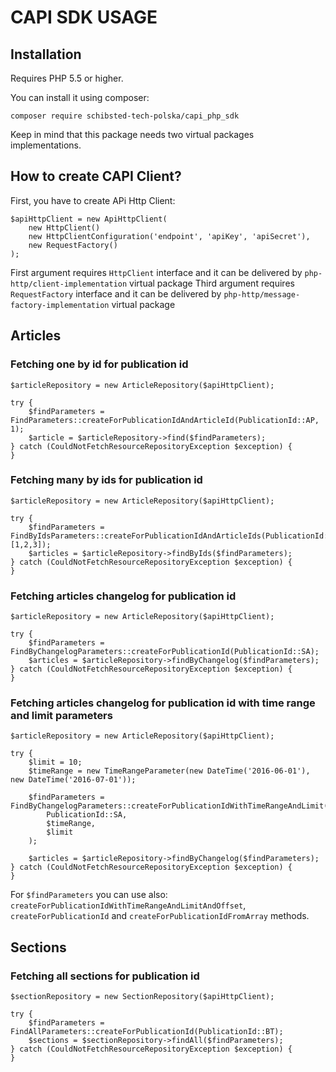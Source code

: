 # CAPI SDK USAGE

## Installation

Requires PHP 5.5 or higher.

You can install it using composer:

`composer require schibsted-tech-polska/capi_php_sdk`

Keep in mind that this package needs two virtual packages implementations.

## How to create CAPI Client?


First, you have to create APi Http Client:

```
$apiHttpClient = new ApiHttpClient(
    new HttpClient()
    new HttpClientConfiguration('endpoint', 'apiKey', 'apiSecret'),
    new RequestFactory()
);
```
First argument requires `HttpClient` interface and it can be delivered by `php-http/client-implementation` virtual package
Third argument requires `RequestFactory` interface and it can be delivered by `php-http/message-factory-implementation` virtual package

## Articles

### Fetching one by id for publication id

```
$articleRepository = new ArticleRepository($apiHttpClient);

try {
    $findParameters = FindParameters::createForPublicationIdAndArticleId(PublicationId::AP, 1);
    $article = $articleRepository->find($findParameters);
} catch (CouldNotFetchResourceRepositoryException $exception) {
}
```

### Fetching many by ids for publication id

```
$articleRepository = new ArticleRepository($apiHttpClient);

try {
    $findParameters = FindByIdsParameters::createForPublicationIdAndArticleIds(PublicationId::SA, [1,2,3]);
    $articles = $articleRepository->findByIds($findParameters);
} catch (CouldNotFetchResourceRepositoryException $exception) {
}
```

### Fetching articles changelog for publication id

```
$articleRepository = new ArticleRepository($apiHttpClient);

try {
    $findParameters = FindByChangelogParameters::createForPublicationId(PublicationId::SA);
    $articles = $articleRepository->findByChangelog($findParameters);
} catch (CouldNotFetchResourceRepositoryException $exception) {
}
```

### Fetching articles changelog for publication id with time range and limit parameters

```
$articleRepository = new ArticleRepository($apiHttpClient);

try {
    $limit = 10;
    $timeRange = new TimeRangeParameter(new DateTime('2016-06-01'), new DateTime('2016-07-01'));

    $findParameters = FindByChangelogParameters::createForPublicationIdWithTimeRangeAndLimit(
        PublicationId::SA,
        $timeRange,
        $limit
    );
    
    $articles = $articleRepository->findByChangelog($findParameters);
} catch (CouldNotFetchResourceRepositoryException $exception) {
}
```

For `$findParameters` you can use also: `createForPublicationIdWithTimeRangeAndLimitAndOffset`, `createForPublicationId` and `createForPublicationIdFromArray` methods.

## Sections

### Fetching all sections for publication id

```
$sectionRepository = new SectionRepository($apiHttpClient);

try {
    $findParameters = FindAllParameters::createForPublicationId(PublicationId::BT);
    $sections = $sectionRepository->findAll($findParameters);
} catch (CouldNotFetchResourceRepositoryException $exception) {
}
```
